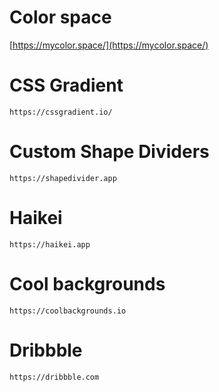 # Color space
[https://mycolor.space/](https://mycolor.space/)

# CSS Gradient
```https://cssgradient.io/```

# Custom Shape Dividers
```https://shapedivider.app```

# Haikei
```https://haikei.app```

# Cool backgrounds
```https://coolbackgrounds.io```

# Dribbble
```https://dribbble.com```
